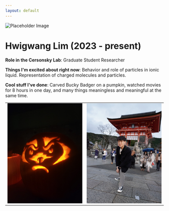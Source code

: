 ```yaml
---
layout: default
---
```


<!-- Replace `example_student` with your name -->
<img src="/assets/img/hwigwang_lim.png" alt="Placeholder Image" class="center" style="max-width: 100%">

<!-- Replace `Example Student` with your name and include your start date-->
# **Hwigwang Lim (2023 - present)**

<!-- Choose your title -- feel free to be professionally silly -->
**Role in the Cersonsky Lab**: Graduate Student Researcher

<!-- Name at least one research topic amongst this list -->
**Things I'm excited about right now**: Behavior and role of particles in ionic liquid. Representation of charged molecules and particles.

<!-- Ultimately, we'll use this section to
     include papers and talks, and contributions
     But for now put whatever you want -->
**Cool stuff I've done**: Carved Bucky Badger on a pumpkin, watched movies for 8 hours in one day, and many things meaningless and meaningful at the same time.


<!-- If you have photos you would like to exhibit,
     save them as `/assets/member_images/your_name_photo_#.png`
     and replace example_student below -->

|      |      |
|:----:|:----:|
|![](/assets/img/hwigwang_lim_1.png) | ![](/assets/img/hwigwang_lim_2.png) |




